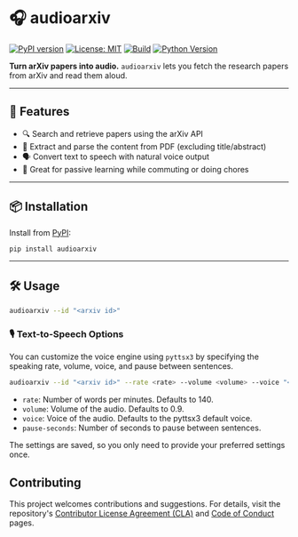 # 🎧 audioarxiv

[![PyPI version](https://badge.fury.io/py/audioarxiv.svg)](https://pypi.org/project/audioarxiv/)
[![License: MIT](https://img.shields.io/badge/license-MIT-blue.svg)](LICENSE)
[![Build](https://img.shields.io/github/actions/workflow/status/isaac-cf-wong/audioarxiv/CI.yml?branch=main)](https://github.com/isaac-cf-wong/audioarxiv/actions)
[![Python Version](https://img.shields.io/pypi/pyversions/audioarxiv)](https://pypi.org/project/audioarxiv/)

**Turn arXiv papers into audio.**
`audioarxiv` lets you fetch the research papers from arXiv and read them aloud.

---

## 🚀 Features

- 🔍 Search and retrieve papers using the arXiv API
- 📄 Extract and parse the content from PDF (excluding title/abstract)
- 🗣️ Convert text to speech with natural voice output
- 🧠 Great for passive learning while commuting or doing chores

---

## 📦 Installation

Install from [PyPI](https://pypi.org/project/audioarxiv/):

```bash
pip install audioarxiv
```

---

## 🛠 Usage

```bash
audioarxiv --id "<arxiv id>"
```


### 🎙️ Text-to-Speech Options

You can customize the voice engine using `pyttsx3` by specifying the speaking rate, volume, voice, and pause between sentences.

```bash
audioarxiv --id "<arxiv id>" --rate <rate> --volume <volume> --voice "<voice>" --pause-seconds <pause-seconds>
```

- `rate`: Number of words per minutes. Defaults to 140.
- `volume`: Volume of the audio. Defaults to 0.9.
- `voice`: Voice of the audio. Defaults to the pyttsx3 default voice.
- `pause-seconds`: Number of seconds to pause between sentences.

The settings are saved, so you only need to provide your preferred settings once.


## Contributing

This project welcomes contributions and suggestions. For details, visit the repository's [Contributor License Agreement (CLA)](https://cla.opensource.microsoft.com) and [Code of Conduct](https://opensource.microsoft.com/codeofconduct/) pages.
